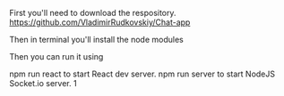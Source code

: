 First you'll need to download the respository.
https://github.com/VladimirRudkovskiy/Chat-app

Then in terminal you'll install the node modules

Then you can run it using

npm run react to start React dev server. npm run server to start NodeJS Socket.io server.
1
